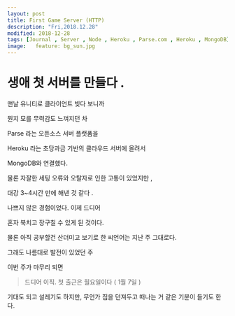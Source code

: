 ```yaml
---
layout: post
title: First Game Server (HTTP)
description: "Fri,2018.12.28"
modified: 2018-12-28
tags: [Journal , Server , Node , Heroku , Parse.com , Heroku , MongoDB]
image:   feature: bg_sun.jpg
---
```


# 생애 첫 서버를 만들다 . 

맨날 유니티로 클라이언트 빚다 보니까 

뭔지 모를 무력감도 느껴지던 차 

Parse 라는 오픈소스 서버 플랫폼을 

Heroku 라는 초당과금 기반의 클라우드 서버에 올려서 

MongoDB와 연결했다. 

물론 자잘한 세팅 오류와 오탈자로 인한 고통이 있었지만 , 

대강 3~4시간 만에 해낸 것 같다 . 

나쁘지 않은 경험이었다. 이제 드디어 

혼자 북치고 장구칠 수 있게 된 것이다. 

물론 아직 공부할건 산더미고 보기로 한 씨언어는 지난 주 그대로다. 

그래도 나름대로 발전이 있었던 주 

이번 주가 마무리 되면 

> 드디어 이직. 첫 출근은 월요일이다 ( 1월 7일 ) 

기대도 되고 설레기도 하지만, 무언가 짐을 던져두고 떠나는 거 같은 기분이 들기도 한다. 

